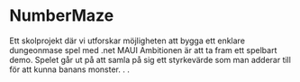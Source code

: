 # NumberMaze
Ett skolprojekt där vi utforskar möjligheten att bygga ett enklare dungeonmase spel med .net MAUI
Ambitionen är att ta fram ett spelbart demo.
Spelet går ut på att samla på sig ett styrkevärde som man adderar till för att kunna banans monster. . .
